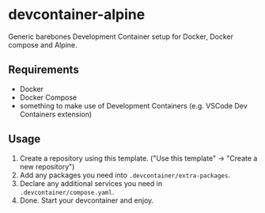 # devcontainer-alpine
Generic barebones Development Container setup for Docker, Docker compose and Alpine.

## Requirements
- Docker
- Docker Compose
- something to make use of Development Containers (e.g. VSCode Dev Containers extension)

## Usage
1. Create a repository using this template. ("Use this template" -> "Create a new repository")
2. Add any packages you need into `.devcontainer/extra-packages`.
3. Declare any additional services you need in `.devcontainer/compose.yaml`.
4. Done. Start your devcontainer and enjoy.
